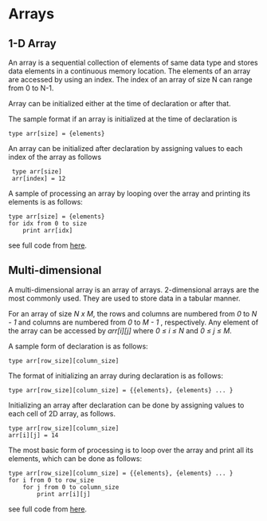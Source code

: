 # Arrays

## 1-D Array

An array is a sequential collection of elements of same data type and stores data elements in a continuous memory location. The elements of an array are accessed by using an index. The index of an array of size N can range from 0 to N-1.

Array can be initialized either at the time of declaration or after that.

The sample format if an array is initialized at the time of declaration is
```
type arr[size] = {elements}
```

An array can be initialized after declaration by assigning values to each index of the array as follows
```
 type arr[size]
 arr[index] = 12
```
A sample of processing an array by looping over the array and printing its elements is as follows:
```
type arr[size] = {elements}
for idx from 0 to size
    print arr[idx]
```
see full code from [here](https://github.com/jainayu/Data-Structures/blob/master/Array/array1D.cpp).
 
## Multi-dimensional

A multi-dimensional array is an array of arrays. 2-dimensional arrays are the most commonly used. They are used to store data in a tabular manner.

For an array of size *N x M*, the rows and columns are numbered from *0* to *N - 1* and columns are numbered from *0* to *M - 1* , respectively. Any element of the array can be accessed by *arr[i][j]* where *0 ≤ i ≤ N* and *0 ≤ j ≤ M*.

A sample form of declaration is as follows:

```
type arr[row_size][column_size]
```

The format of initializing an array during declaration is as follows:

```
type arr[row_size][column_size] = {{elements}, {elements} ... }
```

Initializing an array after declaration can be done by assigning values to each cell of 2D array, as follows.

```
type arr[row_size][column_size]
arr[i][j] = 14

```

The most basic form of processing is to loop over the array and print all its elements, which can be done as follows:
```
type arr[row_size][column_size] = {{elements}, {elements} ... }
for i from 0 to row_size
    for j from 0 to column_size
        print arr[i][j]
```

see full code from [here](https://github.com/jainayu/Data-Structures/blob/master/Array/array2D.cpp).
